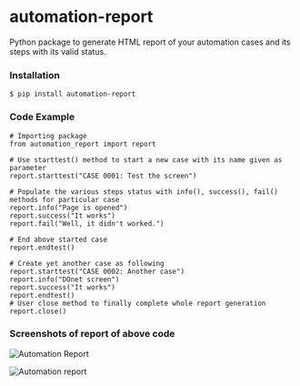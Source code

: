 # automation-report

Python package to generate HTML report of your automation cases and its steps with its valid status.


### Installation
```
$ pip install automation-report
```

### Code Example
```
# Importing package
from automation_report import report

# Use starttest() method to start a new case with its name given as parameter
report.starttest("CASE 0001: Test the screen")

# Populate the various steps status with info(), success(), fail() methods for particular case
report.info("Page is opened")
report.success("It works")
report.fail("Well, it didn't worked.")

# End above started case
report.endtest()

# Create yet another case as following
report.starttest("CASE 0002: Another case")
report.info("DOnet screen")
report.success("It works")
report.endtest()
# User close method to finally complete whole report generation
report.close()
```
### Screenshots of report of above code
![Automation Report](https://user-images.githubusercontent.com/12621555/74203965-7aabad00-4c99-11ea-9f9f-95323a5c0e63.png)

![Automation report](https://user-images.githubusercontent.com/12621555/74203964-797a8000-4c99-11ea-8760-6c6e2691ab29.png)